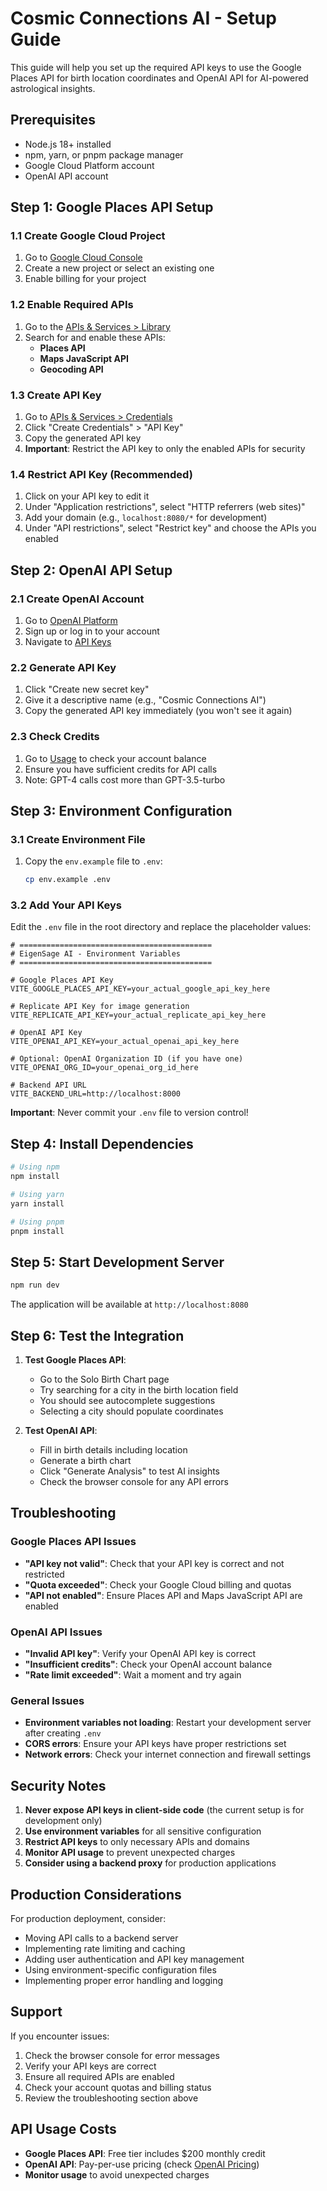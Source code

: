 # Cosmic Connections AI - Setup Guide

This guide will help you set up the required API keys to use the Google Places API for birth location coordinates and OpenAI API for AI-powered astrological insights.

## Prerequisites

- Node.js 18+ installed
- npm, yarn, or pnpm package manager
- Google Cloud Platform account
- OpenAI API account

## Step 1: Google Places API Setup

### 1.1 Create Google Cloud Project
1. Go to [Google Cloud Console](https://console.cloud.google.com/)
2. Create a new project or select an existing one
3. Enable billing for your project

### 1.2 Enable Required APIs
1. Go to the [APIs & Services > Library](https://console.cloud.google.com/apis/library)
2. Search for and enable these APIs:
   - **Places API**
   - **Maps JavaScript API**
   - **Geocoding API**

### 1.3 Create API Key
1. Go to [APIs & Services > Credentials](https://console.cloud.google.com/apis/credentials)
2. Click "Create Credentials" > "API Key"
3. Copy the generated API key
4. **Important**: Restrict the API key to only the enabled APIs for security

### 1.4 Restrict API Key (Recommended)
1. Click on your API key to edit it
2. Under "Application restrictions", select "HTTP referrers (web sites)"
3. Add your domain (e.g., `localhost:8080/*` for development)
4. Under "API restrictions", select "Restrict key" and choose the APIs you enabled

## Step 2: OpenAI API Setup

### 2.1 Create OpenAI Account
1. Go to [OpenAI Platform](https://platform.openai.com/)
2. Sign up or log in to your account
3. Navigate to [API Keys](https://platform.openai.com/api-keys)

### 2.2 Generate API Key
1. Click "Create new secret key"
2. Give it a descriptive name (e.g., "Cosmic Connections AI")
3. Copy the generated API key immediately (you won't see it again)

### 2.3 Check Credits
1. Go to [Usage](https://platform.openai.com/usage) to check your account balance
2. Ensure you have sufficient credits for API calls
3. Note: GPT-4 calls cost more than GPT-3.5-turbo

## Step 3: Environment Configuration

### 3.1 Create Environment File
1. Copy the `env.example` file to `.env`:
   ```bash
   cp env.example .env
   ```

### 3.2 Add Your API Keys
Edit the `.env` file in the root directory and replace the placeholder values:

```env
# ===========================================
# EigenSage AI - Environment Variables
# ===========================================

# Google Places API Key
VITE_GOOGLE_PLACES_API_KEY=your_actual_google_api_key_here

# Replicate API Key for image generation
VITE_REPLICATE_API_KEY=your_actual_replicate_api_key_here

# OpenAI API Key
VITE_OPENAI_API_KEY=your_actual_openai_api_key_here

# Optional: OpenAI Organization ID (if you have one)
VITE_OPENAI_ORG_ID=your_openai_org_id_here

# Backend API URL
VITE_BACKEND_URL=http://localhost:8000
```

**Important**: Never commit your `.env` file to version control!

## Step 4: Install Dependencies

```bash
# Using npm
npm install

# Using yarn
yarn install

# Using pnpm
pnpm install
```

## Step 5: Start Development Server

```bash
npm run dev
```

The application will be available at `http://localhost:8080`

## Step 6: Test the Integration

1. **Test Google Places API**:
   - Go to the Solo Birth Chart page
   - Try searching for a city in the birth location field
   - You should see autocomplete suggestions
   - Selecting a city should populate coordinates

2. **Test OpenAI API**:
   - Fill in birth details including location
   - Generate a birth chart
   - Click "Generate Analysis" to test AI insights
   - Check the browser console for any API errors

## Troubleshooting

### Google Places API Issues
- **"API key not valid"**: Check that your API key is correct and not restricted
- **"Quota exceeded"**: Check your Google Cloud billing and quotas
- **"API not enabled"**: Ensure Places API and Maps JavaScript API are enabled

### OpenAI API Issues
- **"Invalid API key"**: Verify your OpenAI API key is correct
- **"Insufficient credits"**: Check your OpenAI account balance
- **"Rate limit exceeded"**: Wait a moment and try again

### General Issues
- **Environment variables not loading**: Restart your development server after creating `.env`
- **CORS errors**: Ensure your API keys have proper restrictions set
- **Network errors**: Check your internet connection and firewall settings

## Security Notes

1. **Never expose API keys in client-side code** (the current setup is for development only)
2. **Use environment variables** for all sensitive configuration
3. **Restrict API keys** to only necessary APIs and domains
4. **Monitor API usage** to prevent unexpected charges
5. **Consider using a backend proxy** for production applications

## Production Considerations

For production deployment, consider:
- Moving API calls to a backend server
- Implementing rate limiting and caching
- Adding user authentication and API key management
- Using environment-specific configuration files
- Implementing proper error handling and logging

## Support

If you encounter issues:
1. Check the browser console for error messages
2. Verify your API keys are correct
3. Ensure all required APIs are enabled
4. Check your account quotas and billing status
5. Review the troubleshooting section above

## API Usage Costs

- **Google Places API**: Free tier includes $200 monthly credit
- **OpenAI API**: Pay-per-use pricing (check [OpenAI Pricing](https://openai.com/pricing))
- **Monitor usage** to avoid unexpected charges
